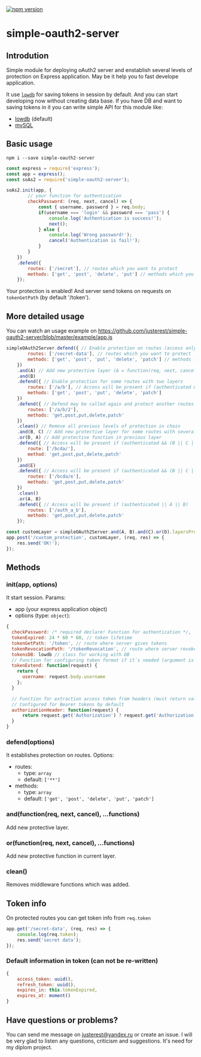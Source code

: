 [![npm version](https://badge.fury.io/js/simple-oauth2-server.svg)](http://badge.fury.io/js/simple-oauth2-server)

# simple-oauth2-server
## Introdution
Simple module for deploying oAuth2 server and enstablish several levels of protection on Express application.
May be it help you to fast develope application.

It use <a href="https://github.com/typicode/lowdb">`lowdb`</a> for saving tokens in session by default. And you can start developing now without creating data base. If you have DB and want to saving tokens in it you can write simple API for this module like:
- <a href="https://github.com/justerest/simple-oauth2-server/blob/master/api/lowdb.js">lowdb</a> (default)
- <a href="https://github.com/justerest/simple-oauth2-server/blob/master/api/mysql.js">mySQL</a>


## Basic usage
```
npm i --save simple-oauth2-server
```
```javascript
const express = require('express');
const app = express();
const soAs2 = require('simple-oauth2-server');

soAs2.init(app, {
        // your function for authentication
        checkPassword: (req, next, cancel) => {
            const { username, password } = req.body;
            if(username === 'login' && password === 'pass') {
                console.log('Authentication is success!');
                next();
            } else {
                console.log('Wrong password!');
                cancel('Authentication is fail!');
            }
        }
    })
    .defend({
        routes: ['/secret'], // routes which you want to protect
        methods: ['get', 'post', 'delete', 'put'] // methods which you want to protect
    });
```
Your protection is enabled! And server send tokens on requests on `tokenGetPath` (by default '/token').

## More detailed usage
You can watch an usage example on https://github.com/justerest/simple-oauth2-server/blob/master/example/app.js
```javascript
simpleOAuth2Server.defend({ // Enable protection on routes (access only for authenticated users)
        routes: ['/secret-data'], // routes which you want to protect
        methods: ['get', 'post', 'put', 'delete', 'patch'] // methods for routes protection
    })
    .and(A) // Add new protective layer (A = function(req, next, cancel) {...})
    .and(B)
    .defend({ // Enable protection for some routes with two layers
        routes: ['/a/b'], // Access will be present if (authenticated && A && B)
        methods: ['get', 'post', 'put', 'delete', 'patch']
    })
    .defend({ // Defend may be called again and protect another routes with another methods
        routes: ['/a/b/2'],
        methods: 'get,post,put,delete,patch'
    })
    .clean() // Remove all previous levels of protection in chain
    .and(B, C) // Add new protective layer for some routes with several protective functions
    .or(D, A) // Add protective function in previous layer
    .defend({ // Access will be present if (authenticated && (B || C || D || A))
        route: ['/bcda/'],
        method: 'get,post,put,delete,patch'
    })
    .and(E)
    .defend({ // Access will be present if (authenticated && (B || C || D || A) && E)
        routes: ['/bcda/e'],
        methods: 'get,post,put,delete,patch'
    })
    .clean()
    .or(A, B)
    .defend({ // Access will be present if (authenticated || A || B)
        routes: ['/auth_a_b'],
        methods: 'get,post,put,delete,patch'
    });

const customLayer = simpleOAuth2Server.and(A, B).and(C).or(D).layersProtect;
app.post('/custom_protection', customLayer, (req, res) => {
    res.send('OK!');
});
```

## Methods
### init(app, options)
It start session.
Params:
- app (your express application object)
- options (type: `object`):
```javascript
{
  checkPassword: /* required declare! Function for authentication */,
  tokenExpired: 24 * 60 * 60, // token lifetime
  tokenGetPath: '/token', // route where server gives tokens
  tokenRevocationPath: '/tokenRevocation', // route where server revokes tokens
  tokensDB: lowdb // class for working with DB
  // Function for configuring token format if it`s needed (argument is request)
  tokenExtend: function(request) {
    return {
      username: request.body.username
    };
  }

  // Function for extraction access token from headers (must return value of access token)
  // Configured for Bearer tokens by default
  authorizationHeader: function(request) {
      return request.get('Authorization') ? request.get('Authorization').replace('Bearer ', '') : false;
  }
}
```

### defend(options)
It establishes protection on routes.
Options:
- routes:
  - type: `array`
  - default: `['**']`
- methods:
  - type: `array`
  - default: `['get', 'post', 'delete', 'put', 'patch']`

### and(function(req, next, cancel), ...functions)
Add new protective layer.

### or(function(req, next, cancel), ...functions)
Add new protective function in current layer.

### clean()
Removes middleware functions which was added.

## Token info
On protected routes you can get token info from `req.token`
```javascript
app.get('/secret-data', (req, res) => {
    console.log(req.token);
    res.send('secret data');
});
```

### Default information in token (can not be re-written)
```javascript
{
    access_token: uuid(),
    refresh_token: uuid(),
    expires_in: this.tokenExpired,
    expires_at: moment()
}

```

## Have questions or problems?
You can send me message on justerest@yandex.ru or create an issue.
I will be very glad to listen any questions, criticism and suggestions.
It's need for my diplom project.
